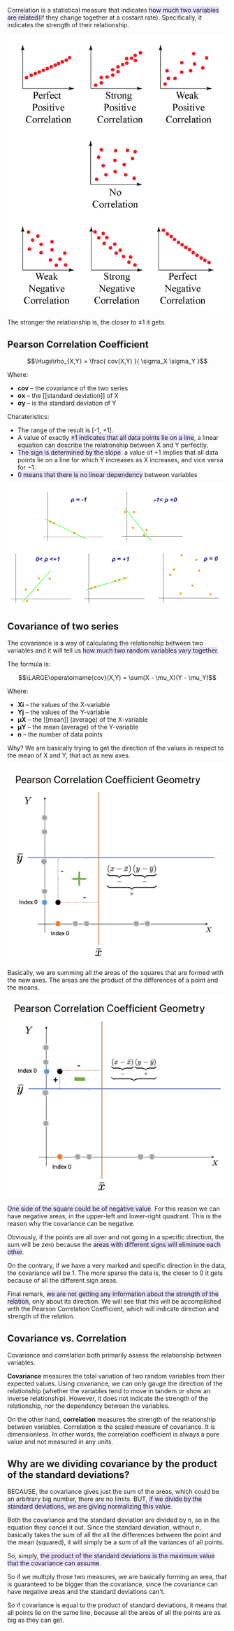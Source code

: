 Correlation is a statistical measure that indicates <span style="background:rgba(183, 152, 255, 0.3)">how much two variables are related</span>(if they change together at a costant rate).
Specifically, it indicates the strength of their relationship.

![](../z_images/Pasted%20image%2020230223213817.png)


The stronger the relationship is, the closer to ±1 it gets.

## Pearson Correlation Coefficient

$$\Huge\rho_{X,Y} = \frac{ cov(X,Y) }{ \sigma_X \sigma_Y }$$

Where:
- **cov** – the covariance of the two series
- **σx** – the [[standard deviation]] of X
- **σy** – is the standard deviation of Y

Charateristics:
- The range of the result is [-1, +1].
- A value of exactly <span style="background:rgba(183, 152, 255, 0.3)">±1 indicates that all data points lie on a line</span>, a linear equation can describe the relationship between X and Y perfectly.
- <span style="background:rgba(183, 152, 255, 0.3)">The sign is determined by the slope</span>: a value of +1 implies that all data points lie on a line for which Y increases as X increases, and vice versa for −1. 
- <span style="background:rgba(183, 152, 255, 0.3)">0 means that there is no linear dependency</span> between variables

![](../z_images/Pasted%20image%2020230223220310.png)


## Covariance of two series

The covariance is a way of calculating the relationship between two variables and it will tell us <span style="background:rgba(183, 152, 255, 0.3)">how much two random variables vary together</span>.

The formula is:

$$\LARGE\operatorname{cov}(X,Y) = \sum(X - \mu_X)(Y - \mu_Y)$$

Where:
-   **Xi** – the values of the X-variable
-   **Yj** – the values of the Y-variable
-   **μX** – the [[mean]] (average) of the X-variable
-   **μY** – the mean (average) of the Y-variable
-   **n** – the number of data points

Why?
We are basically trying to get the direction of the values in respect to the mean of X and Y, that act as new axes.

![](../z_images/Pasted%20image%2020230225203834.png)

Basically, we are summing all the areas of the squares that are formed with the new axes.
The areas are the product of the differences of a point and the means.

![](../z_images/Pasted%20image%2020230225204059.png)

<span style="background:rgba(183, 152, 255, 0.3)">One side of the square could be of negative value</span>. For this reason we can have negative areas, in the upper-left and lower-right quadrant.
This is the reason why the covariance can be negative.

Obviously, if the points are all over and not going in a specific direction, the sum will be zero because the <span style="background:rgba(183, 152, 255, 0.3)">areas with different signs will eliminate each other</span>.

On the contrary, if we have a very marked and specific direction in the data, the covariance will be 1. The more sparse the data is, the closer to 0 it gets because of all the different sign areas.

Final remark, <span style="background:rgba(183, 152, 255, 0.3)">we are not getting any information about the strength of the relation</span>, only about its direction. We will see that this will be accomplished with the Pearson Correlation Coefficient, which will indicate direction and strength of the relation.

## Covariance vs. Correlation

Covariance and correlation both primarily assess the relationship between variables.

**Covariance** measures the total variation of two random variables from their expected values. Using covariance, we can only gauge the direction of the relationship (whether the variables tend to move in tandem or show an inverse relationship). However, it does not indicate the strength of the relationship, nor the dependency between the variables.

On the other hand, **correlation** measures the strength of the relationship between variables. Correlation is the scaled measure of covariance. It is dimensionless. In other words, the correlation coefficient is always a pure value and not measured in any units.

## Why are we dividing covariance by the product of the standard deviations?

BECAUSE, the covariance gives just the sum of the areas, which could be an arbitrary big number, there are no limits. 
BUT, <span style="background:rgba(183, 152, 255, 0.3)">if we divide by the standard deviations, we are giving normalizing this value</span>.

Both the covariance and the standard deviation are divided by n, so in the equation they cancel it out.
Since the standard deviation, without n, basically takes the sum of all the all the differences between the point and the mean (squared), it will simply be a sum of all the variances of all points.

So, simply, <span style="background:rgba(183, 152, 255, 0.3)">the product of the standard deviations is the maximum value that the covariance can assume</span>.

So if we multiply those two measures, we are basically forming an area, that is guaranteed to be bigger than the covariance, since the covariance can have negative areas and the standard deviations can't.

So if covariance is equal to the product of standard deviations, it means that all points lie on the same line, because all the areas of all the points are as big as they can get.